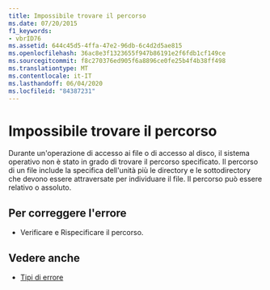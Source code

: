 ```yaml
---
title: Impossibile trovare il percorso
ms.date: 07/20/2015
f1_keywords:
- vbrID76
ms.assetid: 644c45d5-4ffa-47e2-96db-6c4d2d5ae815
ms.openlocfilehash: 36ac8e3f1323655f947b86191e2f6fdb1cf149ce
ms.sourcegitcommit: f8c270376ed905f6a8896ce0fe25b4f4b38ff498
ms.translationtype: MT
ms.contentlocale: it-IT
ms.lasthandoff: 06/04/2020
ms.locfileid: "84387231"
---
```

# <a name="path-not-found"></a>Impossibile trovare il percorso
Durante un'operazione di accesso ai file o di accesso al disco, il sistema operativo non è stato in grado di trovare il percorso specificato. Il percorso di un file include la specifica dell'unità più le directory e le sottodirectory che devono essere attraversate per individuare il file. Il percorso può essere relativo o assoluto.  
  
## <a name="to-correct-this-error"></a>Per correggere l'errore  
  
- Verificare e Rispecificare il percorso.  
  
## <a name="see-also"></a>Vedere anche

- [Tipi di errore](../../programming-guide/language-features/error-types.md)
